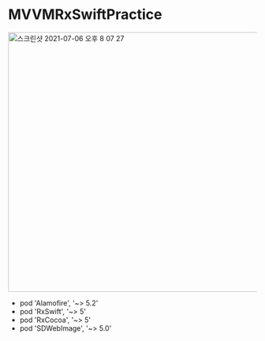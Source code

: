 # MVVMRxSwiftPractice

<img width="525" alt="스크린샷 2021-07-06 오후 8 07 27" src="https://user-images.githubusercontent.com/20594299/124590410-1133cc00-de96-11eb-8cfe-f964e7ce5d90.png">


* pod 'Alamofire', '~> 5.2'
* pod 'RxSwift', '~> 5'
* pod 'RxCocoa', '~> 5'
* pod 'SDWebImage', '~> 5.0'

